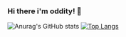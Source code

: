 ### Hi there i'm oddity! 👋
![Anurag's GitHub stats](https://github-readme-stats.vercel.app/api?username=Odd1ty&show_icons=true&theme=dark)
[![Top Langs](https://github-readme-stats.vercel.app/api/top-langs/?username=Odd1ty&layout=compact&theme=dark)](https://github.com/anuraghazra/github-readme-stats)
